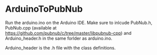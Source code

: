 ArduinoToPubNub
===============

Run the arduino.ino on the Arduino IDE. Make sure to inlcude PubNub.h, PubNub.cpp (available at https://github.com/pubnub/c/tree/master/libpubnub-cpp) and Arduino_header.h in the same forlder as arduino.ino. 

Arduino_header is the .h file with the class definitions. 

